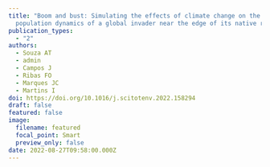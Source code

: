 ```yaml
---
title: "Boom and bust: Simulating the effects of climate change on the
  population dynamics of a global invader near the edge of its native range"
publication_types:
  - "2"
authors:
  - Souza AT
  - admin
  - Campos J
  - Ribas FO
  - Marques JC
  - Martins I
doi: https://doi.org/10.1016/j.scitotenv.2022.158294
draft: false
featured: false
image:
  filename: featured
  focal_point: Smart
  preview_only: false
date: 2022-08-27T09:58:00.000Z
---
```

